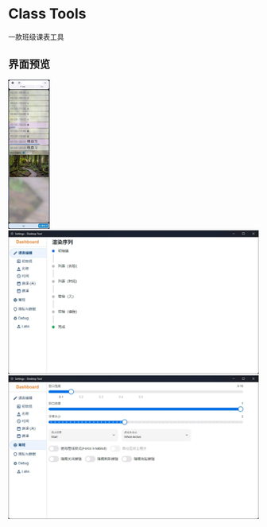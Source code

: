 # Class Tools
一款班级课表工具

## 界面预览

<img src="assets/image main.webp" alt="Main" style="max-height:300px" />
<img src="assets/image settings.webp" alt="Settings" />
<img src="assets/image settings display.webp" alt="Display Settings" />
